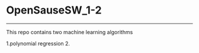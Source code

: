 # OpenSauseSW_1-2
---
This repo contains two machine learning algorithms

1.polynomial regression
2.
